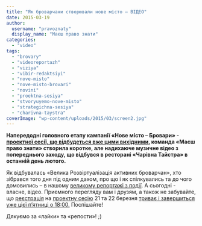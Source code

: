 ```yaml
---
title: "Як броварчани створювали нове місто – ВІДЕО"
date: 2015-03-19
author: 
  username: "pravoznaty"
  display_name: "Маєш право знати"
categories: 
  - "video"
tags: 
  - "brovary"
  - "videoreportazh"
  - "viziya"
  - "vibir-redaktsiyi"
  - "nove-misto"
  - "nove-misto-brovari"
  - "novini"
  - "proektna-sesiya"
  - "stvoryuyemo-nove-misto"
  - "strategichna-sesiya"
  - "charivna-taystra"
coverImage: "wp-content/uploads/2015/03/screen2.jpg"
---
```


**Напередодні головного етапу кампанії «Нове місто – Бровари» - [проектної сесії, що відбудеться вже цими вихідними](https://mpz.brovary.org/vid-mriy-do-proektiv-brovarchani-prodovzhuyut-stvoryuvati-viziyu-novogo-mista/), команда «Маєш право знати» створила коротке, але надихаюче музичне відео з попереднього заходу, що відбувся в ресторані «Чарівна Тайстра» в останній день лютого.**

Як відбувалась «Велика Розвіртуалізація активних броварчан», хто зібрався того дня під одним дахом, про що і як спілкувались та до чого домовились – в нашому [великому репортажі з події](https://mpz.brovary.org/viziya-novih-brovariv-pershiy-krok-na-pochatku-velikogo-shlyahu/). А сьогодні - власне, відео. Приємного перегляду вам і друзям, а також не забувайте, що [реєстрація](https://docs.google.com/forms/d/1RdzgW8sbSZzKjgKxLlAWGskcSl6y9l7-aBaRMZ59ofw/viewform) на [проектну сесію](https://mpz.brovary.org/vid-mriy-do-proektiv-brovarchani-prodovzhuyut-stvoryuvati-viziyu-novogo-mista/) 21 та 22 березня [триває і завершиться уже цієї п’ятниці о 18:00.](https://docs.google.com/forms/d/1RdzgW8sbSZzKjgKxLlAWGskcSl6y9l7-aBaRMZ59ofw/viewform) Поспішайте!

Дякуємо за «лайки» та «репости»! ;)
